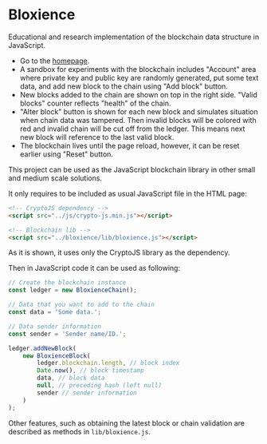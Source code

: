 # Bloxience

Educational and research implementation of the blockchain data structure in JavaScript.

- Go to the [homepage](https://cloudfreebpmnquality.herokuapp.com/bloxience/).
- A sandbox for experiments with the blockchain includes "Account" area where private key and public key are randomly generated, put some text data, and add new block to the chain using "Add block" button.
- New blocks added to the chain are shown on top in the right side. "Valid blocks" counter reflects "health" of the chain.
- "Alter block" button is shown for each new block and simulates situation when chain data was tampered. Then invalid blocks will be colored with red and invalid chain will be cut off from the ledger. This means next new block will reference to the last valid block.
- The blockchain lives until the page reload, however, it can be reset earlier using "Reset" button.

This project can be used as the JavaScript blockchain library in other small and medium scale solutions.

It only requires to be included as usual JavaScript file in the HTML page:

```html
<!-- CryptoJS dependency -->
<script src="../js/crypto-js.min.js"></script>

<!-- Blockchain lib -->
<script src="../bloxience/lib/bloxience.js"></script>
```

As it is shown, it uses only the CryptoJS library as the dependency.

Then in JavaScript code it can be used as following:

```javascript
// Create the blockchain instance
const ledger = new BloxienceChain();

// Data that you want to add to the chain
const data = 'Some data.';

// Data sender information
const sender = 'Sender name/ID.';

ledger.addNewBlock(
    new BloxienceBlock(
        ledger.blockchain.length, // block index
        Date.now(), // block timestamp
        data, // block data
        null, // preceding hash (left null)
        sender // sender information
    )
);
```

Other features, such as obtaining the latest block or chain validation are described as methods in ```lib/bloxience.js```.
